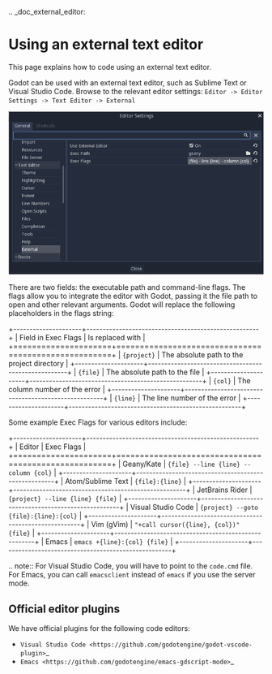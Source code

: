 .. _doc_external_editor:

Using an external text editor
==============================

This page explains how to code using an external text editor.

Godot can be used with an external text editor, such as Sublime Text or Visual
Studio Code. Browse to the relevant editor settings: `Editor -> Editor Settings
-> Text Editor -> External`

![](img/editor_settings.png)

There are two fields: the executable path and command-line flags. The flags
allow you to integrate the editor with Godot, passing it the file path to open
and other relevant arguments. Godot will replace the following placeholders in
the flags string:

+---------------------+-----------------------------------------------------+
| Field in Exec Flags | Is replaced with                                    |
+=====================+=====================================================+
| `{project}`       | The absolute path to the project directory          |
+---------------------+-----------------------------------------------------+
| `{file}`          | The absolute path to the file                       |
+---------------------+-----------------------------------------------------+
| `{col}`           | The column number of the error                      |
+---------------------+-----------------------------------------------------+
| `{line}`          | The line number of the error                        |
+---------------------+-----------------------------------------------------+

Some example Exec Flags for various editors include:

+---------------------+-----------------------------------------------------+
| Editor              | Exec Flags                                          |
+=====================+=====================================================+
| Geany/Kate          | `{file} --line {line} --column {col}`             |
+---------------------+-----------------------------------------------------+
| Atom/Sublime Text   | `{file}:{line}`                                   |
+---------------------+-----------------------------------------------------+
| JetBrains Rider     | `{project} --line {line} {file}`                  |
+---------------------+-----------------------------------------------------+
| Visual Studio Code  | `{project} --goto {file}:{line}:{col}`            |
+---------------------+-----------------------------------------------------+
| Vim (gVim)          | `"+call cursor({line}, {col})" {file}`            |
+---------------------+-----------------------------------------------------+
| Emacs               | `emacs +{line}:{col} {file}`                      |
+---------------------+-----------------------------------------------------+

.. note:: For Visual Studio Code, you will have to point to the `code.cmd`
          file. For Emacs, you can call `emacsclient` instead of `emacs` if
          you use the server mode.

Official editor plugins
-----------------------

We have official plugins for the following code editors:

- `Visual Studio Code <https://github.com/godotengine/godot-vscode-plugin>`_
- `Emacs <https://github.com/godotengine/emacs-gdscript-mode>`_
